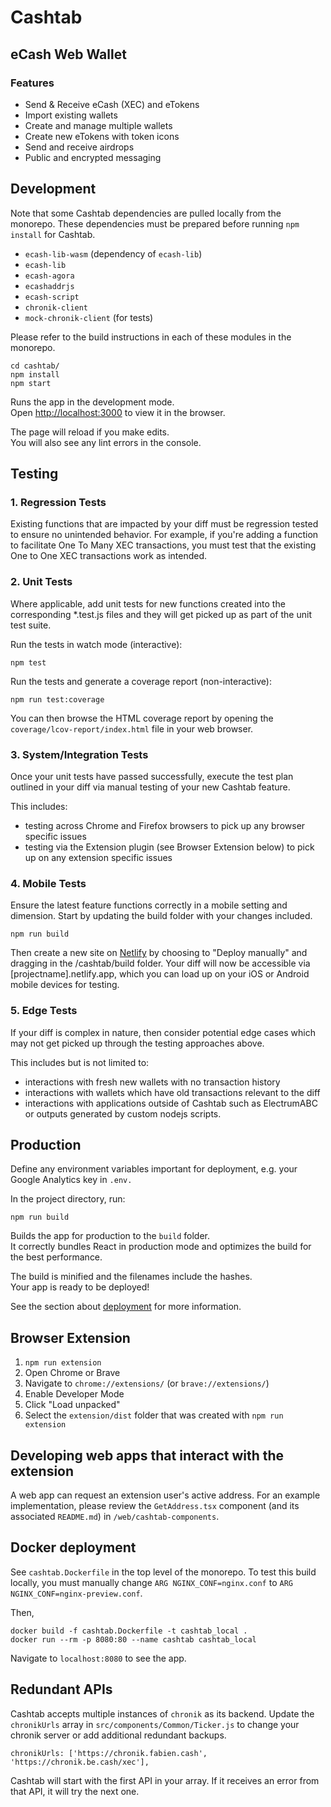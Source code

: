 # Cashtab

## eCash Web Wallet

### Features

-   Send & Receive eCash (XEC) and eTokens
-   Import existing wallets
-   Create and manage multiple wallets
-   Create new eTokens with token icons
-   Send and receive airdrops
-   Public and encrypted messaging

## Development

Note that some Cashtab dependencies are pulled locally from the monorepo. These dependencies must be prepared before running `npm install` for Cashtab.

-   `ecash-lib-wasm` (dependency of `ecash-lib`)
-   `ecash-lib`
-   `ecash-agora`
-   `ecashaddrjs`
-   `ecash-script`
-   `chronik-client`
-   `mock-chronik-client` (for tests)

Please refer to the build instructions in each of these modules in the monorepo.

```
cd cashtab/
npm install
npm start
```

Runs the app in the development mode.<br>
Open [http://localhost:3000](http://localhost:3000) to view it in the browser.

The page will reload if you make edits.<br>
You will also see any lint errors in the console.

## Testing

### 1. Regression Tests

Existing functions that are impacted by your diff must be regression tested to ensure no unintended behavior. For example, if you're adding a function to facilitate One To Many XEC transactions, you must test that the existing One to One XEC transactions work as intended.

### 2. Unit Tests

Where applicable, add unit tests for new functions created into the corresponding \*.test.js files and they will get picked up as part of the unit test suite.

Run the tests in watch mode (interactive):

```
npm test
```

Run the tests and generate a coverage report (non-interactive):

```
npm run test:coverage
```

You can then browse the HTML coverage report by opening the
`coverage/lcov-report/index.html` file in your web browser.

### 3. System/Integration Tests

Once your unit tests have passed successfully, execute the test plan outlined in your diff via manual testing of your new Cashtab feature.

This includes:

-   testing across Chrome and Firefox browsers to pick up any browser specific issues
-   testing via the Extension plugin (see Browser Extension below) to pick up on any extension specific issues

### 4. Mobile Tests

Ensure the latest feature functions correctly in a mobile setting and dimension.
Start by updating the build folder with your changes included.

```
npm run build
```

Then create a new site on [Netlify](https://www.netlify.com/) by choosing to "Deploy manually" and dragging in the /cashtab/build folder. Your diff will now be accessible via [projectname].netlify.app, which you can load up on your iOS or Android mobile devices for testing.

### 5. Edge Tests

If your diff is complex in nature, then consider potential edge cases which may not get picked up through the testing approaches above.

This includes but is not limited to:

-   interactions with fresh new wallets with no transaction history
-   interactions with wallets which have old transactions relevant to the diff
-   interactions with applications outside of Cashtab such as ElectrumABC or outputs generated by custom nodejs scripts.

## Production

Define any environment variables important for deployment, e.g. your Google Analytics key in `.env.`

In the project directory, run:

```
npm run build
```

Builds the app for production to the `build` folder.<br>
It correctly bundles React in production mode and optimizes the build for the best performance.

The build is minified and the filenames include the hashes.<br>
Your app is ready to be deployed!

See the section about [deployment](https://facebook.github.io/create-react-app/docs/deployment) for more information.

## Browser Extension

1. `npm run extension`
2. Open Chrome or Brave
3. Navigate to `chrome://extensions/` (or `brave://extensions/`)
4. Enable Developer Mode
5. Click "Load unpacked"
6. Select the `extension/dist` folder that was created with `npm run extension`

## Developing web apps that interact with the extension

A web app can request an extension user's active address. For an example implementation, please review the `GetAddress.tsx` component (and its associated `README.md`) in `/web/cashtab-components`.

## Docker deployment

See `cashtab.Dockerfile` in the top level of the monorepo. To test this build locally, you must manually change `ARG NGINX_CONF=nginx.conf` to `ARG NGINX_CONF=nginx-preview.conf`.

Then,

```
docker build -f cashtab.Dockerfile -t cashtab_local .
docker run --rm -p 8080:80 --name cashtab cashtab_local
```

Navigate to `localhost:8080` to see the app.

## Redundant APIs

Cashtab accepts multiple instances of `chronik` as its backend. Update the `chronikUrls` array in `src/components/Common/Ticker.js` to change your chronik server or add additional redundant backups.

```
chronikUrls: ['https://chronik.fabien.cash', 'https://chronik.be.cash/xec'],
```

Cashtab will start with the first API in your array. If it receives an error from that API, it will try the next one.
